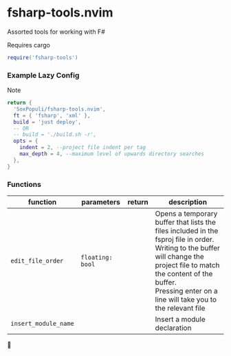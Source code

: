 # fsharp-tools.nvim

Assorted tools for working with F#

Requires cargo

```lua
require('fsharp-tools')
```

### Example Lazy Config

> [!NOTE]
> ```lua
> return {
>   'SoxPopuli/fsharp-tools.nvim',
>   ft = { 'fsharp', 'xml' },
>   build = 'just deploy',
>   -- OR
>   -- build = './build.sh -r',
>   opts = {
>     indent = 2, --project file indent per tag
>     max_depth = 4, --maximum level of upwards directory searches
>   },
> }
> ```

### Functions

| function | parameters | return | description |
| --- | --- | --- | --- |
| `edit_file_order` | `floating: bool` | | Opens a temporary buffer that lists the files included in the fsproj file in order.<br>Writing to the buffer will change the project file to match the content of the buffer.<br>Pressing enter on a line will take you to the relevant file|
| `insert_module_name` | | | Insert a module declaration |

